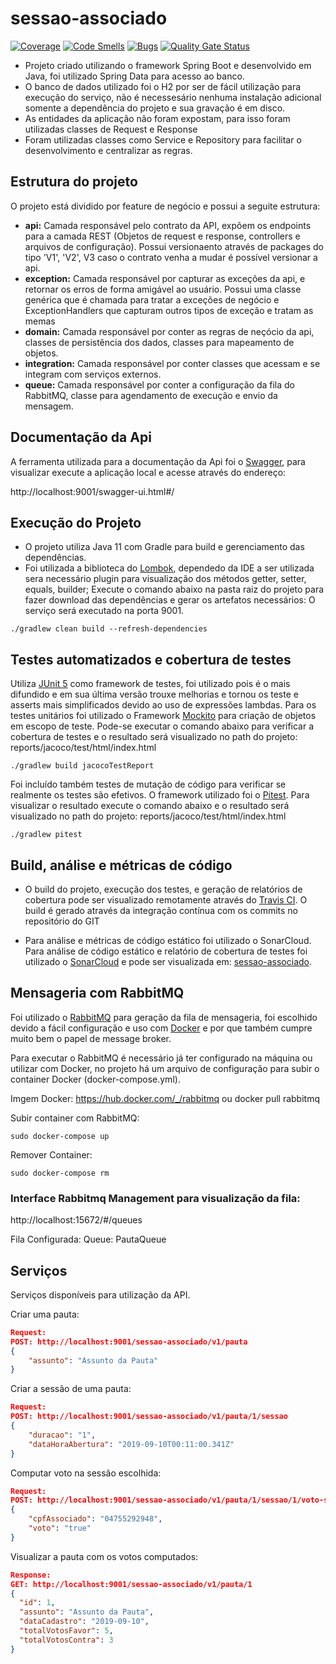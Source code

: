 # sessao-associado

[![Coverage](https://sonarcloud.io/api/project_badges/measure?project=sessao-associado&metric=coverage)](https://sonarcloud.io/dashboard?id=sessao-associado)
[![Code Smells](https://sonarcloud.io/api/project_badges/measure?project=sessao-associado&metric=code_smells)](https://sonarcloud.io/dashboard?id=sessao-associado)
[![Bugs](https://sonarcloud.io/api/project_badges/measure?project=sessao-associado&metric=bugs)](https://sonarcloud.io/dashboard?id=sessao-associado)
[![Quality Gate Status](https://sonarcloud.io/api/project_badges/measure?project=sessao-associado&metric=alert_status)](https://sonarcloud.io/dashboard?id=sessao-associado)

- Projeto criado utilizando o framework Spring Boot e desenvolvido em Java, foi utilizado Spring Data para acesso ao banco. 
- O banco de dados utilizado foi o H2 por ser de fácil utilização para execução do serviço, não é necessesário nenhuma instalação adicional somente a dependência do projeto e sua gravação é em disco.
- As entidades da aplicação não foram expostam, para isso foram utilizadas classes de Request e Response
- Foram utilizadas classes como Service e Repository para facilitar o desenvolvimento e centralizar as regras.

## Estrutura do projeto
O projeto está dividido por feature de negócio e possui a seguite estrutura:
- **api:** Camada responsável pelo contrato da API, expôem os endpoints para a camada REST (Objetos de request e response, controllers e arquivos de configuração). Possui versionaento através de packages do tipo 'V1', 'V2', V3 caso o contrato venha a mudar é possível versionar a api.
- **exception:** Camada responsável por capturar as exceções da api, e retornar os erros de forma amigável ao usuário. Possui uma classe genérica que é chamada para tratar a exceções de negócio e ExceptionHandlers que capturam outros tipos de exceção e tratam as memas
- **domain:** Camada responsável por conter as regras de neçócio da api, classes de persistência dos dados, classes para mapeamento de objetos.
- **integration:** Camada responsável por conter classes que acessam e se integram com serviços externos.
- **queue:** Camada responsável por conter a configuração da fila do RabbitMQ, classe para agendamento de execução e envio da mensagem.

## Documentação da Api
A ferramenta utilizada para a documentação da Api foi o [Swagger](https://swagger.io), para visualizar execute a aplicação local e acesse através do endereço:

http://localhost:9001/swagger-ui.html#/

## Execução do Projeto
- O projeto utiliza Java 11 com Gradle para build e gerenciamento das dependências.
- Foi utilizada a biblioteca do [Lombok](https://projectlombok.org/), dependedo da IDE a ser utilizada sera necessário plugin para visualização dos métodos getter, setter, equals, builder; 
Execute o comando abaixo na pasta raiz do projeto para fazer download das dependências e gerar os artefatos necessários:
O serviço será executado na porta 9001.
```
./gradlew clean build --refresh-dependencies
```

## Testes automatizados e cobertura de testes
Utiliza [JUnit 5](https://junit.org/junit5/) como framework de testes, foi utilizado pois é o mais difundido e em sua última versão trouxe melhorias e tornou os teste e asserts mais simplificados devido ao uso de expressões lambdas. Para os testes unitários foi utilizado o Framework [Mockito](https://site.mockito.org/) para criação de objetos em escopo de teste.
Pode-se executar o comando abaixo para verificar a cobertura de testes e o resultado será visualizado no path do projeto: reports/jacoco/test/html/index.html
```
./gradlew build jacocoTestReport
```
Foi incluído também testes de mutação de código para verificar se realmente os testes são efetivos. O framework utilizado foi o [Pitest](http://pitest.org/). Para visualizar o resultado execute o comando abaixo e o resultado será visualizado no path do projeto: reports/jacoco/test/html/index.html

```
./gradlew pitest
```

## Build, análise e métricas de código
- O build do projeto, execução dos testes, e geração de relatórios de cobertura pode ser visualizado remotamente através do [Travis CI](https://travis-ci.com/vandersozc/sessao-associado). O build é gerado através da integração contínua com os commits no repositório do GIT

- Para análise e métricas de código estático foi utilizado o SonarCloud.
Para análise de código estático e relatório de cobertura de testes foi utilizado o [SonarCloud](https://sonarcloud.io) e pode ser visualizada em: [sessao-associado](https://sonarcloud.io/dashboard?id=sessao-associado).

## Mensageria com RabbitMQ
Foi utilizado o [RabbitMQ](https://www.rabbitmq.com/) para geração da fila de mensageria, foi escolhido devido a fácil configuração e uso com [Docker](https://www.docker.com/) e por que também cumpre muito bem o papel de message broker.

Para executar o RabbitMQ é necessário já ter configurado na máquina ou utilizar com Docker, no projeto há um arquivo de configuração para subir o container Docker (docker-compose.yml).

Imgem Docker: 
https://hub.docker.com/_/rabbitmq ou  docker pull rabbitmq

Subir container com RabbitMQ: 
```
sudo docker-compose up
```
Remover Container: 
```
sudo docker-compose rm
```
### Interface Rabbitmq Management para visualização da fila: 

http://localhost:15672/#/queues

Fila Configurada: 
Queue: PautaQueue

## Serviços

Serviços disponíveis para utilização da API.

Criar uma pauta: 
```json
Request:
POST: http://localhost:9001/sessao-associado/v1/pauta
{
	"assunto": "Assunto da Pauta"
}
```

Criar a sessão de uma pauta: 
```json
Request: 
POST: http://localhost:9001/sessao-associado/v1/pauta/1/sessao
{
	"duracao": "1",
	"dataHoraAbertura": "2019-09-10T00:11:00.341Z"
}
```

Computar voto na sessão escolhida: 
```json
Request: 
POST: http://localhost:9001/sessao-associado/v1/pauta/1/sessao/1/voto-sessao
{
	"cpfAssociado": "04755292948",
	"voto": "true"
}
```

Visualizar a pauta com os votos computados: 
```json
Response:
GET: http://localhost:9001/sessao-associado/v1/pauta/1
{
  "id": 1,
  "assunto": "Assunto da Pauta",
  "dataCadastro": "2019-09-10",
  "totalVotosFavor": 5,
  "totalVotosContra": 3
}
```
